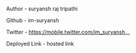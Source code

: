 Author - suryansh raj tripathi

Github - im-suryansh

Twitter - https://mobile.twitter.com/im_suryansh__

Deployed Link - hosted link
